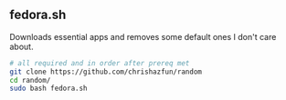 ## fedora.sh
Downloads essential apps and removes some default ones I don't care about.

```bash
# all required and in order after prereq met
git clone https://github.com/chrishazfun/random
cd random/
sudo bash fedora.sh
```
